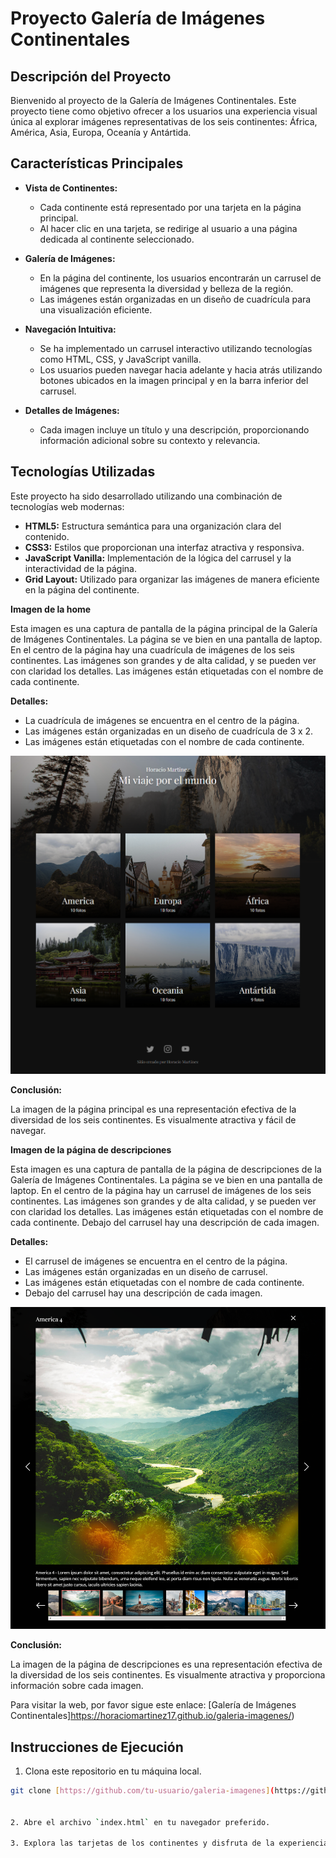 # Proyecto Galería de Imágenes Continentales

## Descripción del Proyecto

Bienvenido al proyecto de la Galería de Imágenes Continentales. Este proyecto tiene como objetivo ofrecer a los usuarios una experiencia visual única al explorar imágenes representativas de los seis continentes: África, América, Asia, Europa, Oceanía y Antártida.

## Características Principales

* **Vista de Continentes:**
  - Cada continente está representado por una tarjeta en la página principal.
  - Al hacer clic en una tarjeta, se redirige al usuario a una página dedicada al continente seleccionado.

* **Galería de Imágenes:**
  - En la página del continente, los usuarios encontrarán un carrusel de imágenes que representa la diversidad y belleza de la región.
  - Las imágenes están organizadas en un diseño de cuadrícula para una visualización eficiente.

* **Navegación Intuitiva:**
  - Se ha implementado un carrusel interactivo utilizando tecnologías como HTML, CSS, y JavaScript vanilla.
  - Los usuarios pueden navegar hacia adelante y hacia atrás utilizando botones ubicados en la imagen principal y en la barra inferior del carrusel.

* **Detalles de Imágenes:**
  - Cada imagen incluye un título y una descripción, proporcionando información adicional sobre su contexto y relevancia.

## Tecnologías Utilizadas

Este proyecto ha sido desarrollado utilizando una combinación de tecnologías web modernas:

* **HTML5:** Estructura semántica para una organización clara del contenido.
* **CSS3:** Estilos que proporcionan una interfaz atractiva y responsiva.
* **JavaScript Vanilla:** Implementación de la lógica del carrusel y la interactividad de la página.
* **Grid Layout:** Utilizado para organizar las imágenes de manera eficiente en la página del continente.

**Imagen de la home**

Esta imagen es una captura de pantalla de la página principal de la Galería de Imágenes Continentales. La página se ve bien en una pantalla de laptop. En el centro de la página hay una cuadrícula de imágenes de los seis continentes. Las imágenes son grandes y de alta calidad, y se pueden ver con claridad los detalles. Las imágenes están etiquetadas con el nombre de cada continente.

**Detalles:**

* La cuadrícula de imágenes se encuentra en el centro de la página.
* Las imágenes están organizadas en un diseño de cuadrícula de 3 x 2.
* Las imágenes están etiquetadas con el nombre de cada continente.

![Imagen de la home](img/imagen-galeria-proyect.png)


**Conclusión:**

La imagen de la página principal es una representación efectiva de la diversidad de los seis continentes. Es visualmente atractiva y fácil de navegar.


**Imagen de la página de descripciones**

Esta imagen es una captura de pantalla de la página de descripciones de la Galería de Imágenes Continentales. La página se ve bien en una pantalla de laptop. En el centro de la página hay un carrusel de imágenes de los seis continentes. Las imágenes son grandes y de alta calidad, y se pueden ver con claridad los detalles. Las imágenes están etiquetadas con el nombre de cada continente. Debajo del carrusel hay una descripción de cada imagen.

**Detalles:**

* El carrusel de imágenes se encuentra en el centro de la página.
* Las imágenes están organizadas en un diseño de carrusel.
* Las imágenes están etiquetadas con el nombre de cada continente.
* Debajo del carrusel hay una descripción de cada imagen.

![Imagen de la pagina de descripciones](img/Captura%20de%20pantalla%20galeria.png)


**Conclusión:**

La imagen de la página de descripciones es una representación efectiva de la diversidad de los seis continentes. Es visualmente atractiva y proporciona información sobre cada imagen.

Para visitar la web, por favor sigue este enlace: [Galería de Imágenes Continentales]https://horaciomartinez17.github.io/galeria-imagenes/)


## Instrucciones de Ejecución

1. Clona este repositorio en tu máquina local.

```bash
git clone [https://github.com/tu-usuario/galeria-imagenes](https://github.com/tu-usuario/galeria-imagenes)


2. Abre el archivo `index.html` en tu navegador preferido.

3. Explora las tarjetas de los continentes y disfruta de la experiencia de la Galería de Imágenes.

